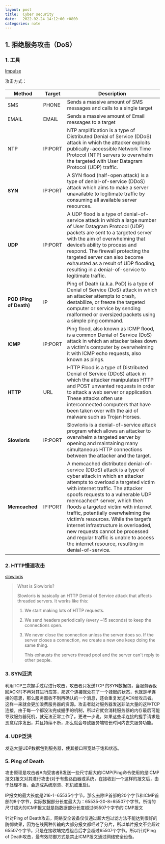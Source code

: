 ```yaml
---
layout:	post
title:	Cyber security
date:   2022-02-24 14:12:00 +0800
categories: note
---
```


## 1. 拒绝服务攻击（DoS）

### 1. 工具

[Impulse](https://github.com/LimerBoy/Impulse)

攻击方式：

| Method                  | Target  | Description                                                  |
| ----------------------- | ------- | ------------------------------------------------------------ |
| SMS                     | PHONE   | Sends a massive amount of SMS messages and calls to a single target |
| EMAIL                   | EMAIL   | Sends a massive amount of Email messages to a target         |
| NTP                     | IP:PORT | NTP amplification is a type of Distributed Denial of Service (DDoS) attack in which the attacker exploits publically-accessible Network Time Protocol (NTP) servers to overwhelm the targeted with User Datagram Protocol (UDP) traffic. |
| **SYN**                 | IP:PORT | A SYN flood (half-open attack) is a type of denial-of-service (DDoS) attack which aims to make a server unavailable to legitimate traffic by consuming all available server resources. |
| **UDP**                 | IP:PORT | A UDP flood is a type of denial-of-service attack in which a large number of User Datagram Protocol (UDP) packets are sent to a targeted server with the aim of overwhelming that device’s ability to process and respond. The firewall protecting the targeted server can also become exhausted as a result of UDP flooding, resulting in a denial-of-service to legitimate traffic. |
| **POD (Ping of Death)** | IP      | Ping of Death (a.k.a. PoD) is a type of Denial of Service (DoS) attack in which an attacker attempts to crash, destabilize, or freeze the targeted computer or service by sending malformed or oversized packets using a simple ping command. |
| **ICMP**                | IP:PORT | Ping flood, also known as ICMP flood, is a common Denial of Service (DoS) attack in which an attacker takes down a victim's computer by overwhelming it with ICMP echo requests, also known as pings. |
| **HTTP**                | URL     | HTTP Flood is a type of Distributed Denial of Service (DDoS) attack in which the attacker manipulates HTTP and POST unwanted requests in order to attack a web server or application. These attacks often use interconnected computers that have been taken over with the aid of malware such as Trojan Horses. |
| **Slowloris**           | IP:PORT | Slowloris is a denial-of-service attack program which allows an attacker to overwhelm a targeted server by opening and maintaining many simultaneous HTTP connections between the attacker and the target. |
| **Memcached**           | IP:PORT | A memcached distributed denial-of-service (DDoS) attack is a type of cyber attack in which an attacker attempts to overload a targeted victim with internet traffic. The attacker spoofs requests to a vulnerable UDP memcached* server, which then floods a targeted victim with internet traffic, potentially overwhelming the victim’s resources. While the target’s internet infrastructure is overloaded, new requests cannot be processed and regular traffic is unable to access the internet resource, resulting in denial-of-service. |

### 2. HTTP慢速攻击

[slowloris](https://github.com/gkbrk/slowloris)

>  What is Slowloris?
>
> Slowloris is basically an HTTP Denial of Service attack that affects threaded servers. It works like this:
>
> 1. We start making lots of HTTP requests.
>
> 2. We send headers periodically (every ~15 seconds) to keep the connections open.
>
> 3. We never close the connection unless the server does so. If the server closes a connection, we create a new one keep doing the same thing.
>
>    This exhausts the servers thread pool and the server can't reply to other people.

### 3. SYN泛洪

利用TCP三次握手过程进行攻击，攻击者只发送TCP 的SYN数据包，当服务器返回ACK时不再对其进行应答，那这个连接就处在了一个挂起的状态，也就是半连接的意思，那么服务器收不到再确认的一个消息，还会重复发送ACK给攻击者。这样一来就会更加浪费服务器的资源。攻击者就对服务器发送非法大量的这种TCP连接，由于每一个都没法完成握手的机制，所以它就会消耗服务器的内存最后可能导致服务器死机，就无法正常工作了。更进一步说，如果这些半连接的握手请求是恶意程序发出，并且持续不断，那么就会导致服务端较长时间内丧失服务功能。

### 4. UDP泛洪

发送大量UDP数据包到服务器，使其接口带宽处于饱和状态。

### 5. Ping of Death

攻击原理是攻击者A向受害者B发送一些尺寸超大的ICMP(Ping命令使用的是ICMP报文)报文对其进行攻击(对于有些路由器或系统，在接收到一个这样的报文后，由于处理不当，会造成系统崩溃、死机或重启)。

IP报文的最大长度是216-1=65535个字节，那么去除IP首部的20个字节和ICMP首部的8个字节，实际数据部分长度最大为：65535-20-8=65507个字节。所谓的尺寸超大的ICMP报文就是指数据部分长度超过65507个字节的ICMP报文

针对Ping of Death攻击，网络安全设备仅仅通过超大包过滤方法不能达到很好的防御效果，因为在线网种传输的大部分报文都经过了分片，所以单片报文不会超过65507个字节，只是在接收端完成组合后才会超过65507个字节。所以针对Ping of Death攻击，最有效防御方式是禁止ICMP报文通过网络安全设备。









